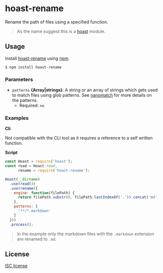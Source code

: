 # hoast-rename

Rename the path of files using a specified function.

> As the name suggest this is a [hoast](https://github.com/hoast/hoast#readme) module.

## Usage

Install [hoast-rename](https://npmjs.com/package/hoast-rename) using [npm](https://npmjs.com).

```
$ npm install hoast-rename
```

### Parameters

* `patterns` **{Array|strings}**: A string or an array of strings which gets used to match files using glob patterns. See [nanomatch](https://github.com/micromatch/nanomatch#readme) for more details on the patterns.
	* Required: `no`

### Examples

**Cli**

Not compatible with the CLI tool as it requires a reference to a self written function.

**Script**

```javascript
const Hoast = require('hoast');
const read = Hoast.read,
      rename = require('hoast-rename');

Hoast(__dirname)
  .use(read())
  .use(rename({
    engine: function(filePath) {
      return filePath.substr(0, filePath.lastIndexOf('.')).concat('md');
	},
    patterns: [
	  '**/*.markdown'
    ]
  }))
  .process();
```

> In the example only the markdown files with the `.markdown` extension are renamed to `.md`.

## License

[ISC license](https://github.com/hoast/hoast-rename/blob/master/LICENSE)